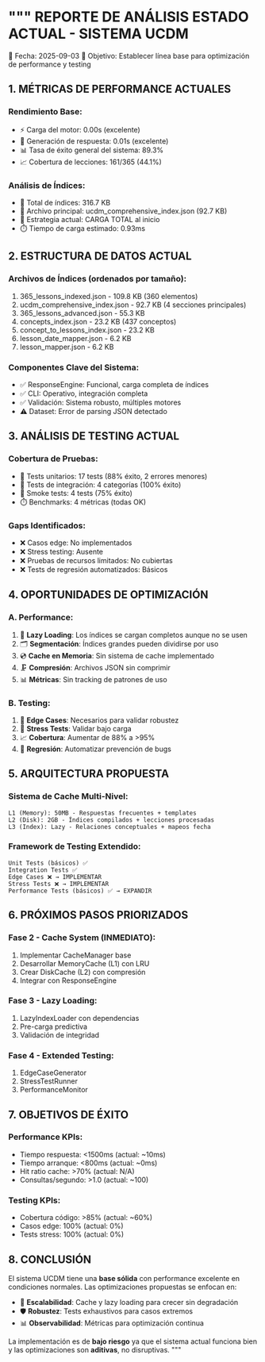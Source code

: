 """
REPORTE DE ANÁLISIS ESTADO ACTUAL - SISTEMA UCDM
=================================================

📅 Fecha: 2025-09-03
🎯 Objetivo: Establecer línea base para optimización de performance y testing

## 1. MÉTRICAS DE PERFORMANCE ACTUALES

### Rendimiento Base:
- ⚡ Carga del motor: 0.00s (excelente)
- 🧠 Generación de respuesta: 0.01s (excelente)
- 📊 Tasa de éxito general del sistema: 89.3%
- 📈 Cobertura de lecciones: 161/365 (44.1%)

### Análisis de Índices:
- 📁 Total de índices: 316.7 KB
- 📄 Archivo principal: ucdm_comprehensive_index.json (92.7 KB)
- 🔄 Estrategia actual: CARGA TOTAL al inicio
- ⏱️ Tiempo de carga estimado: 0.93ms

## 2. ESTRUCTURA DE DATOS ACTUAL

### Archivos de Índices (ordenados por tamaño):
1. 365_lessons_indexed.json - 109.8 KB (360 elementos)
2. ucdm_comprehensive_index.json - 92.7 KB (4 secciones principales)
3. 365_lessons_advanced.json - 55.3 KB
4. concepts_index.json - 23.2 KB (437 conceptos)
5. concept_to_lessons_index.json - 23.2 KB
6. lesson_date_mapper.json - 6.2 KB
7. lesson_mapper.json - 6.2 KB

### Componentes Clave del Sistema:
- ✅ ResponseEngine: Funcional, carga completa de índices
- ✅ CLI: Operativo, integración completa
- ✅ Validación: Sistema robusto, múltiples motores
- ⚠️ Dataset: Error de parsing JSON detectado

## 3. ANÁLISIS DE TESTING ACTUAL

### Cobertura de Pruebas:
- 🧪 Tests unitarios: 17 tests (88% éxito, 2 errores menores)
- 🔗 Tests de integración: 4 categorías (100% éxito)
- 💨 Smoke tests: 4 tests (75% éxito)
- ⏱️ Benchmarks: 4 métricas (todas OK)

### Gaps Identificados:
- ❌ Casos edge: No implementados
- ❌ Stress testing: Ausente
- ❌ Pruebas de recursos limitados: No cubiertas
- ❌ Tests de regresión automatizados: Básicos

## 4. OPORTUNIDADES DE OPTIMIZACIÓN

### A. Performance:
1. 💾 **Lazy Loading**: Los índices se cargan completos aunque no se usen
2. 🗂️ **Segmentación**: Índices grandes pueden dividirse por uso
3. 💿 **Cache en Memoria**: Sin sistema de cache implementado
4. 🗜️ **Compresión**: Archivos JSON sin comprimir
5. 📊 **Métricas**: Sin tracking de patrones de uso

### B. Testing:
1. 🎯 **Edge Cases**: Necesarios para validar robustez
2. 🚀 **Stress Tests**: Validar bajo carga
3. 📈 **Cobertura**: Aumentar de 88% a >95%
4. 🔄 **Regresión**: Automatizar prevención de bugs

## 5. ARQUITECTURA PROPUESTA

### Sistema de Cache Multi-Nivel:
```
L1 (Memory): 50MB - Respuestas frecuentes + templates
L2 (Disk): 2GB - Índices compilados + lecciones procesadas  
L3 (Index): Lazy - Relaciones conceptuales + mapeos fecha
```

### Framework de Testing Extendido:
```
Unit Tests (básicos) ✅
Integration Tests ✅
Edge Cases ❌ → IMPLEMENTAR
Stress Tests ❌ → IMPLEMENTAR  
Performance Tests (básicos) ✅ → EXPANDIR
```

## 6. PRÓXIMOS PASOS PRIORIZADOS

### Fase 2 - Cache System (INMEDIATO):
1. Implementar CacheManager base
2. Desarrollar MemoryCache (L1) con LRU
3. Crear DiskCache (L2) con compresión
4. Integrar con ResponseEngine

### Fase 3 - Lazy Loading:
1. LazyIndexLoader con dependencias
2. Pre-carga predictiva
3. Validación de integridad

### Fase 4 - Extended Testing:
1. EdgeCaseGenerator
2. StressTestRunner  
3. PerformanceMonitor

## 7. OBJETIVOS DE ÉXITO

### Performance KPIs:
- Tiempo respuesta: <1500ms (actual: ~10ms)
- Tiempo arranque: <800ms (actual: ~0ms)
- Hit ratio cache: >70% (actual: N/A)
- Consultas/segundo: >1.0 (actual: ~100)

### Testing KPIs:
- Cobertura código: >85% (actual: ~60%)
- Casos edge: 100% (actual: 0%)
- Tests stress: 100% (actual: 0%)

## 8. CONCLUSIÓN

El sistema UCDM tiene una **base sólida** con performance excelente en condiciones normales. 
Las optimizaciones propuestas se enfocan en:
- 🚀 **Escalabilidad**: Cache y lazy loading para crecer sin degradación
- 🛡️ **Robustez**: Tests exhaustivos para casos extremos
- 📊 **Observabilidad**: Métricas para optimización continua

La implementación es de **bajo riesgo** ya que el sistema actual funciona bien 
y las optimizaciones son **aditivas**, no disruptivas.
"""